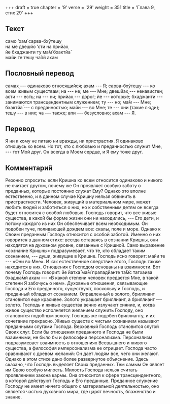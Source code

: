 +++
draft = true
chapter = '9'
verse = '29'
weight = 351
title = 'Глава 9, стих 29'
+++
## Текст

само ’хам̇ сарва-бхӯтешу  
на ме двешйо ’сти на прийах̣  
йе бхаджанти ту ма̄м̇ бхактйа̄  
майи те тешу ча̄пй ахам

## Пословный перевод

самах̣ --- одинаково относящийся; ахам --- Я; сарва-бхӯтешу --- ко всем
живым существам; на --- не; ме --- Мне; двешйах̣ --- ненавистен; асти ---
есть; на --- ни; прийах̣ --- дорог; йе --- которые; бхаджанти ---
занимаются трансцендентным служением; ту --- но; ма̄м --- Мне; бхактйа̄
--- с преданностью; майи --- во Мне; те --- они (такие люди); тешу --- в
них; ча --- также; апи --- безусловно; ахам --- Я.

## Перевод

Я ни к кому не питаю ни вражды, ни пристрастия. Я одинаково отношусь ко
всем. Но тот, кто с любовью и преданностью служит Мне, --- тот Мой друг.
Он всегда в Моем сердце, и Я ему тоже друг.

## Комментарий

Резонно спросить: если Кришна ко всем относится одинаково и никого не
считает другом, почему же Он проявляет особую заботу о преданных,
которые постоянно служат Ему? Однако это вполне естественно, и в данном
случае Кришну нельзя обвинить в пристрастности. Человек, живущий в
материальном мире, может любить людей и заботиться о них, но к
собственным детям он всегда будет относится с особой любовью. Господь
говорит, что все живые существа, в какой бы форме жизни они ни
находились, --- Его дети, и потому каждого из них Он обеспечивает всем
необходимым. Он подобен туче, поливающей дождем все: скалы, поле и море.
Однако к Своим преданным Господь относится с особой заботой. Именно о
них говорится в данном стихе: всегда оставаясь в сознании Кришны, они
находятся на духовном уровне, связанные с Кришной. Само выражение
«сознание Кришны» подразумевает, что те, кто обладает таким сознанием,
--- души, живущие в Кришне. Господь ясно говорит: майи те --- «Они во
Мне». И как естественное следствие этого, Господь также находится в них.
Отношения с Господом основаны на взаимности. Вот почему Господь говорит:
йе йатха̄ ма̄м̇ прападйанте та̄м̇с татхаива бхаджа̄мй ахам --- «В какой
степени человек предается Мне, в такой степени Я забочусь о нем».
Духовные отношения, связывающие Господа и Его преданного, существуют,
поскольку и Господь, и преданный обладают сознанием. Оправленный в
золото, бриллиант становится еще красивее. Золото украшает бриллиант, а
бриллиант --- золото. Господь и живые существа вечно излучают сияние, и,
когда живое существо исполняется желанием служить Господу, оно
становится подобным золоту. Господь же подобен бриллианту, и их
сочетание прекрасно. Живых существ с чистым сознанием называют
преданными слугами Господа. Верховный Господь становится слугой Своих
слуг. Если бы отношения преданного и Господа не были взаимными, не было
бы и философии персонализма. Персонализм подразумевает взаимность в
отношениях Всевышнего и живого существа, а философия имперсонализма ее
отрицает. Господа часто сравнивают с древом желаний: Он дает людям все,
чего они желают. Однако в этом стихе дано более развернутое объяснение.
Здесь сказано, что Господь выделяет Своих преданных. Тем самым Он являет
им Свою особую милость. Милость Господа нельзя считать проявлением
закона кармы. Она относится к сфере трансцендентного, в которой
действуют Господь и Его преданные. Преданное служение Господу не имеет
ничего общего с материальной деятельностью, оно является частью
духовного мира, где царят вечность, блаженство и знание.
